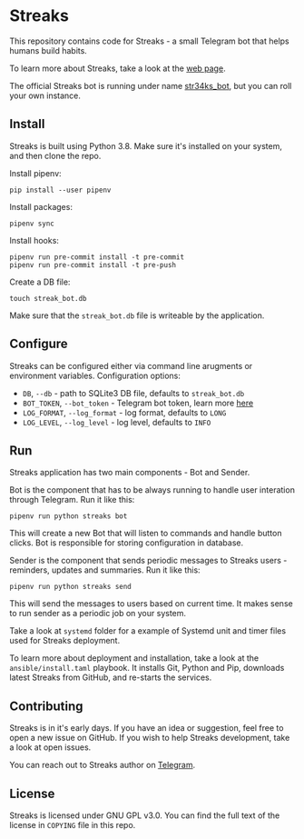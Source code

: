# Streaks

This repository contains code for Streaks - a small Telegram bot that helps humans build habits.

To learn more about Streaks, take a look at the [web page](https://streaks.iakov.me/).

The official Streaks bot is running under name [str34ks_bot](https://t.me/str34ks_bot), but you can roll your own instance.

## Install

Streaks is built using Python 3.8. Make sure it's installed on your system, and then clone the repo.

Install pipenv:

    pip install --user pipenv

Install packages:

    pipenv sync

Install hooks:

    pipenv run pre-commit install -t pre-commit
    pipenv run pre-commit install -t pre-push

Create a DB file:

    touch streak_bot.db

Make sure that the `streak_bot.db` file is writeable by the application.

## Configure

Streaks can be configured either via command line arugments or environment variables. Configuration options:

* `DB`, `--db` - path to SQLite3 DB file, defaults to `streak_bot.db`
* `BOT_TOKEN`, `--bot_token` - Telegram bot token, learn more [here](https://core.telegram.org/bots#6-botfather)
* `LOG_FORMAT`, `--log_format` - log format, defaults to `LONG`
* `LOG_LEVEL`, `--log_level` - log level, defaults to `INFO`

## Run

Streaks application has two main components - Bot and Sender.

Bot is the component that has to be always running to handle user interation through Telegram. Run it like this:

    pipenv run python streaks bot

This will create a new Bot that will listen to commands and handle button clicks. Bot is responsible for storing configuration in database.

Sender is the component that sends periodic messages to Streaks users - reminders, updates and summaries. Run it like this:

    pipenv run python streaks send

This will send the messages to users based on current time. It makes sense to run sender as a periodic job on your system.

Take a look at `systemd` folder for a example of Systemd unit and timer files used for Streaks deployment.

To learn more about deployment and installation, take a look at the `ansible/install.taml` playbook. It installs Git, Python and Pip, downloads latest Streaks from GitHub, and re-starts the services.

## Contributing

Streaks is in it's early days. If you have an idea or suggestion, feel free to open a new issue on GitHub. If you wish to help Streaks development, take a look at open issues.

You can reach out to Streaks author on [Telegram](https://t.me/iakovmarkov).

## License

Streaks is licensed under GNU GPL v3.0. You can find the full text of the license in `COPYING` file in this repo.